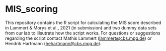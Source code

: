 # MIS_scoring
This repository contains the R script for calculating the MIS score described in Lammert &amp; Morys et al., 2021 (in submission) and two dummy data sets from our lab to illsutrate how the script works. For questions or suggestions regarding the script contact Mathis Lammert (lammert@cbs.mpg.de) or Hendrik Hartmann (hehartmann@cbs.mpg.de).
